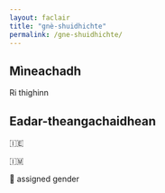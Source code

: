 ```yaml
---
layout: faclair
title: "gnè-shuidhichte"
permalink: /gne-shuidhichte/
---
```


## Mìneachadh

Ri thighinn

## Eadar-theangachaidhean

&#x1f1ee;&#x1f1ea; 

&#x1f1ee;&#x1f1f2; 

&#x1f3f4;&#xe0067;&#xe0062;&#xe0065;&#xe006e;&#xe0067;&#xe007f; assigned gender

